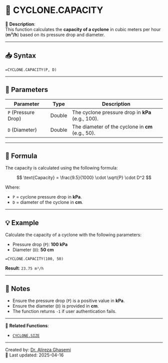 # 🔁 CYCLONE.CAPACITY

🔹 **Description**:  
This function calculates the **capacity of a cyclone** in cubic meters per hour (**m³/h**) based on its pressure drop and diameter.

---

## 📥 Syntax

```excel
=CYCLONE.CAPACITY(P, D)
```

---

## 🧾 Parameters

| Parameter          | Type    | Description                                                                 |
|---------------------|---------|-----------------------------------------------------------------------------|
| `P` (Pressure Drop) | Double  | The cyclone pressure drop in **kPa** (e.g., 100).                           |
| `D` (Diameter)      | Double  | The diameter of the cyclone in **cm** (e.g., 50).                           |

---

## 🧮 Formula

The capacity is calculated using the following formula:

$$
\text{Capacity} = \frac{9.5}{1000} \cdot \sqrt{P} \cdot D^2
$$

Where:  
- `P` = cyclone pressure drop in **kPa**.  
- `D` = diameter of the cyclone in **cm**.  

---

## 💡 Example

Calculate the capacity of a cyclone with the following parameters:  
- Pressure drop (`P`): **100 kPa**  
- Diameter (`D`): **50 cm**

```excel
=CYCLONE.CAPACITY(100, 50)
```

**Result**: `23.75 m³/h`

---

## 📝 Notes

- Ensure the pressure drop (`P`) is a positive value in **kPa**.
- Ensure the diameter (`D`) is provided in **cm**.
- The function returns `-1` if user authentication fails.

---

📌 **Related Functions**:
- [`CYCLONE.SIZE`](./CycloneSize.md)

---

Created by: [Dr. Alireza Ghasemi](https://github.com/Dr-Alireza-Ghasemi)  
📅 Last updated: 2025-04-16